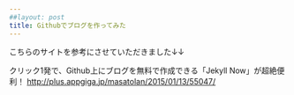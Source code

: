 ```yaml
---
##layout: post
title: Githubでブログを作ってみた
---
```


こちらのサイトを参考にさせていただきました↓↓

クリック1発で、Github上にブログを無料で作成できる「Jekyll Now」が超絶便利！ 
http://plus.appgiga.jp/masatolan/2015/01/13/55047/


